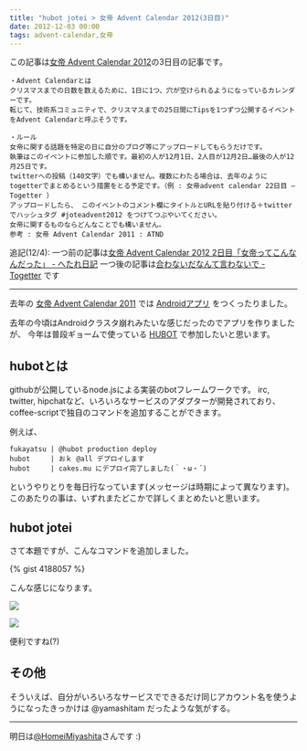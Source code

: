 ```yaml
---
title: "hubot jotei > 女帝 Advent Calendar 2012(3日目)"
date: 2012-12-03 00:00
tags: advent-calendar,女帝
---
```


この記事は[女帝 Advent Calendar 2012](http://atnd.org/events/34298)の3日目の記事です。

```
・Advent Calendarとは
クリスマスまでの日数を数えるために、1日に1つ、穴が空けられるようになっているカレンダーです。
転じて、技術系コミュニティで、クリスマスまでの25日間にTipsを1つずつ公開するイベントをAdvent Calendarと呼ぶそうです。

・ルール
女帝に関する話題を特定の日に自分のブログ等にアップロードしてもらうだけです。
執筆はこのイベントに参加した順です。最初の人が12月1日、2人目が12月2日…最後の人が12月25日です。
twitterへの投稿（140文字）でも構いません。複数にわたる場合は、去年のようにtogetterでまとめるという措置をとる予定です。（例 : 女帝advent calendar 22日目 – Togetter ）
アップロードしたら、 このイベントのコメント欄にタイトルとURLを貼り付ける＋twitterでハッシュタグ #joteadvent2012 をつけてつぶやいてください。
女帝に関するものならどんなことでも構いません。
参考 : 女帝 Advent Calendar 2011 : ATND
```


追記(12/4):
一つ前の記事は[女帝 Advent Calendar 2012 2日目「女帝ってこんなんだった」 - へたれ日記](http://d.hatena.ne.jp/arc680/20121202/1354374076)
一つ後の記事は[合わないだなんて言わないで - Togetter](http://togetter.com/li/417761)
です

---
去年の
[女帝 Advent Calendar 2011](http://atnd.org/events/22939)
では
[Androidアプリ](http://d.hatena.ne.jp/fukayatsu/20111219/1324316844)
をつくったりました。

去年の今頃はAndroidクラスタ崩れみたいな感じだったのでアプリを作りましたが、
今年は普段ギョームで使っている
[HUBOT](http://hubot.github.com/)
で参加したいと思います。

## hubotとは
githubが公開しているnode.jsによる実装のbotフレームワークです。
irc, twitter, hipchatなど、いろいろなサービスのアダプターが開発されており、
coffee-scriptで独自のコマンドを追加することができます。

例えば、
```
fukayatsu | @hubot production deploy
hubot     | おｋ @all デプロイします
hubot     | cakes.mu にデプロイ完了しました(｀・ω・´)
```
というやりとりを毎日行なっています(メッセージは時期によって異なります)。
このあたりの事は、いずれまたどこかで詳しくまとめたいと思います。


## hubot jotei
さて本題ですが、こんなコマンドを追加しました。


{% gist 4188057 %}

こんな感じになります。

![](https://dl.dropbox.com/u/85825/blog/image/hubot-jotei-img.png)

![](https://dl.dropbox.com/u/85825/blog/image/hubot-jotei-status.png)

便利ですね(?)


## その他
そういえば、自分がいろいろなサービスでできるだけ同じアカウント名を使うようになったきっかけは @yamashitam だったような気がする。





---

明日は[@HomeiMiyashita](http://twitter.com/HomeiMiyashita)さんです :)
